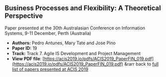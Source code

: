 ## Business Processes and Flexibility: A Theoretical Perspective

Paper presented at the 30th Australasian Conference on Information Systems, 9-11 December, Perth (Australia)
- **Authors:** Pedro Antunes, Mary Tate and Jose Pino
- **Paper ID:** 19
- **Track:** Track 7. Agile IS Development and Project Management
- **View PDF file**: [https://acis2019.io/pdfs/ACIS2019_PaperFIN_019.pdf](https://acis2019.io/pdfs/ACIS2019_PaperFIN_019.pdf)
&rarr back to [full list of papers presented at ACIS 2019](https://acis2019.io/)